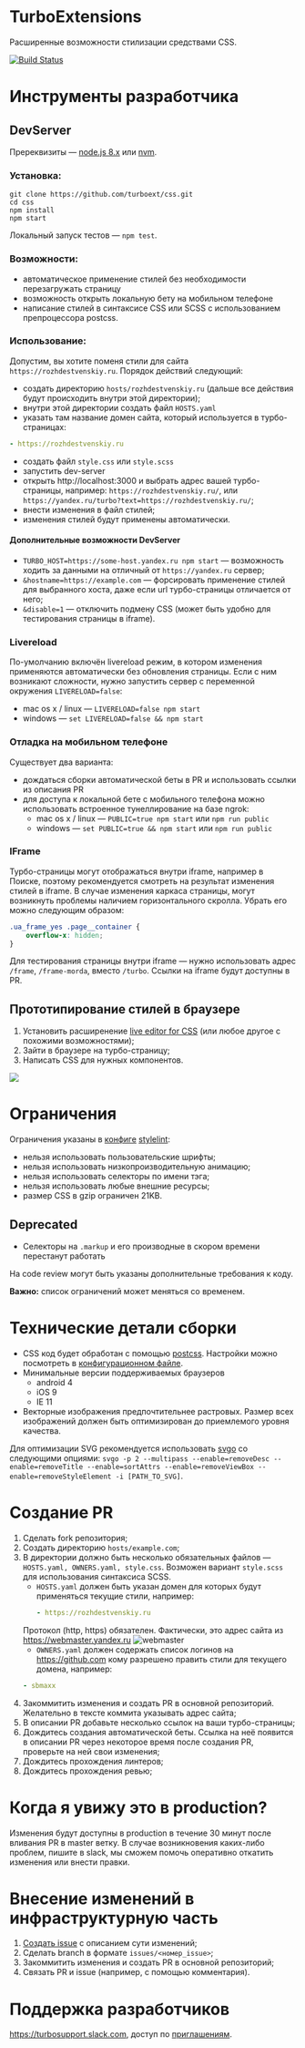 # TurboExtensions
Расширенные возможности стилизации средствами CSS.

[![Build Status](https://travis-ci.com/turboext/css.svg?branch=master)](https://travis-ci.com/turboext/css)

# Инструменты разработчика
## DevServer
Пререквизиты — [node.js 8.x](https://nodejs.org/en/) или [nvm](https://github.com/creationix/nvm).

### Установка:
```
git clone https://github.com/turboext/css.git
cd css
npm install
npm start
```

Локальный запуск тестов — `npm test`.

### Возможности:
* автоматическое применение стилей без необходимости перезагружать страницу
* возможность открыть локальную бету на мобильном телефоне
* написание стилей в синтаксисе CSS или SCSS с использованием препроцессора postcss.

### Использование:
Допустим, вы хотите поменя стили для сайта `https://rozhdestvenskiy.ru`. Порядок действий следующий:
* создать директорию `hosts/rozhdestvenskiy.ru` (дальше все действия будут происходить внутри этой директории);
* внутри этой директории создать файл `HOSTS.yaml`
* указать там название домен сайта, который используется в турбо-страницах:
```yaml
- https://rozhdestvenskiy.ru
```
* создать файл `style.css` или `style.scss`
* запустить dev-server
*  открыть http://localhost:3000 и выбрать адрес вашей турбо-страницы, например: `https://rozhdestvenskiy.ru/`, или `https://yandex.ru/turbo?text=https://rozhdestvenskiy.ru/`;
* внести изменения в файл стилей;
* изменения стилей будут применены автоматически.

#### Дополнительные возможности DevServer
* `TURBO_HOST=https://some-host.yandex.ru npm start` — возможность ходить за данными на отличный от `https://yandex.ru` сервер;
* `&hostname=https://example.com` — форсировать применение стилей для выбранного хоста, даже если url турбо-страницы отличается от него;
* `&disable=1` — отключить подмену CSS (может быть удобно для тестирования страницы в iframe).

### Livereload
По-умолчанию включён livereload режим, в котором изменения применяются автоматически без обновления страницы. Если с ним возникают сложности, нужно запустить сервер с переменной окружения `LIVERELOAD=false`:
* mac os x / linux — `LIVERELOAD=false npm start`
* windows — `set LIVERELOAD=false && npm start`

### Отладка на мобильном телефоне
Существует два варианта:
* дождаться сборки автоматической беты в PR и использовать ссылки из описания PR
* для доступа к локальной бете с мобильного телефона можно использовать встроенное тунеллирование на базе ngrok:
    * mac os x / linux — `PUBLIC=true npm start` или `npm run public`
    * windows — `set PUBLIC=true && npm start` или `npm run public`

### IFrame
Турбо-страницы могут отображаться внутри iframe, например в Поиске, поэтому рекомендуется смотреть на результат изменения стилей в iframe. В случае изменения каркаса страницы, могут возникнуть проблемы наличием горизонтального скролла. Убрать его можно следующим образом:
```css
.ua_frame_yes .page__container {
    overflow-x: hidden;
}
```

Для тестирования страницы внутри iframe — нужно использовать адрес `/frame`, `/frame-morda`, вместо `/turbo`. Ссылки на iframe будут доступны в PR.

## Прототипирование стилей в браузере
1. Установить расширенение [live editor for CSS](https://webextensions.org/) (или любое другое с похожими возможностями);
2. Зайти в браузере на турбо-страницу;
3. Написать CSS для нужных компонентов.

![](screencast.gif)

# Ограничения
Ограничения указаны в [конфиге](stylelint.config.js) [stylelint](https://stylelint.io/):
* нельзя использовать пользовательские шрифты;
* нельзя использовать низкопроизводительную анимацию;
* нельзя использовать селекторы по имени тэга;
* нельзя использовать любые внешние ресурсы;
* размер CSS в gzip ограничен 21KB.

## Deprecated
* Селекторы на `.markup` и его производные в скором времени перестанут работать

На code review могут быть указаны дополнительные требования к коду.

**Важно:** список ограничений может меняться со временем.

# Технические детали сборки
* CSS код будет обработан с помощью [postcss](https://github.com/postcss/postcss). Настройки можно посмотреть в [конфигурационном файле](postcss.config.js).
* Минимальные версии поддерживаемых браузеров
    * android 4
    * iOS 9
    * IE 11
* Векторные изображения предпочтительнее растровых. Размер всех изображений должен быть оптимизирован до приемлемого уровня качества.

Для оптимизации SVG рекомендуется использовать  [svgo](https://www.npmjs.com/package/svgo) со следующими опциями: `svgo -p 2 --multipass --enable=removeDesc --enable=removeTitle --enable=sortAttrs --enable=removeViewBox --enable=removeStyleElement -i [PATH_TO_SVG]`.

# Создание PR
1. Сделать fork репозитория;
1. Создать директорию `hosts/example.com`;
1. В директории должно быть несколько обязательных файлов — `HOSTS.yaml, OWNERS.yaml, style.css`. Возможен вариант `style.scss` для использования синтаксиса SCSS.
    * `HOSTS.yaml` должен быть указан домен для которых будут применяться текущие стили, например:
        ```yaml
        - https://rozhdestvenskiy.ru
        ```
    Протокол (http, https) обязателен. Фактически, это адрес сайта из https://webmaster.yandex.ru
    ![webmaster](webmaster-host.png)
    * `OWNERS.yaml` должен содержать список логинов на https://github.com кому разрешено править стили для текущего домена, например:
    ```yaml
    - sbmaxx
    ```
1. Закоммитить изменения и создать PR в основной репозиторий. Желательно в тексте коммита указывать адрес сайта;
1. В описании PR добавьте несколько ссылок на ваши турбо-страницы;
1. Дождитесь создания автоматической беты. Ссылка на неё появится в описании PR через некоторое время после создания PR, проверьте на ней свои изменения;
1. Дождитесь прохождения линтеров;
1. Дождитесь прохождения ревью;

# Когда я увижу это в production?
Изменения будут доступны в production в течение 30 минут после вливания PR в master ветку. В случае возникновения каких-либо проблем, пишите в slack, мы сможем помочь оперативно откатить изменения или внести правки.

# Внесение изменений в инфраструктурную часть
1. [Создать issue](https://github.com/turboext/css/issues/new) с описанием сути изменений;
1. Сделать branch в формате `issues/<номер_issue>`;
1. Закоммитить изменения и создать PR в основной репозиторий;
1. Связать PR и issue (например, c помощью комментария).

# Поддержка разработчиков
https://turbosupport.slack.com, доступ по [приглашениям](https://yandex.ru/turbo?text=turbosupport-slack-access).
